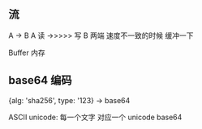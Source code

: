 ## 流
A -> B
A 读 ->>>>> 写 B
两端 速度不一致的时候 缓冲一下

Buffer 内存

## base64 编码
{alg: 'sha256', type: '123} -> base64

ASCII
unicode: 每一个文字 对应一个 unicode
base64